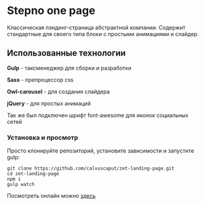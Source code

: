 # Stepno one page

Классическая лэндинг-страница абстрактной компании. Содержит стандартные для своего типа блоки c простыми анимациями и слайдер.

## Использованные технологии


**Gulp** - таксменеджер для сборки и разработки  

**Sass** - препроцессор css  

**Owl-carousel** - для создания слайдера  

**jQuery** - для простых анимаций  


Так же был подключен шрифт font-awesome для иконок социальных сетей


### Установка и просмотр
Просто клонируйте репозиторий, установите зависимости и запустите gulp:
```
git clone https://github.com/calvuscaput/zet-landing-page.git
cd zet-landing-page
npm i
gulp watch
```

Посмотреть онлайн можно  [здесь](https://calvuscaput.github.io/zet-landing-page/)
